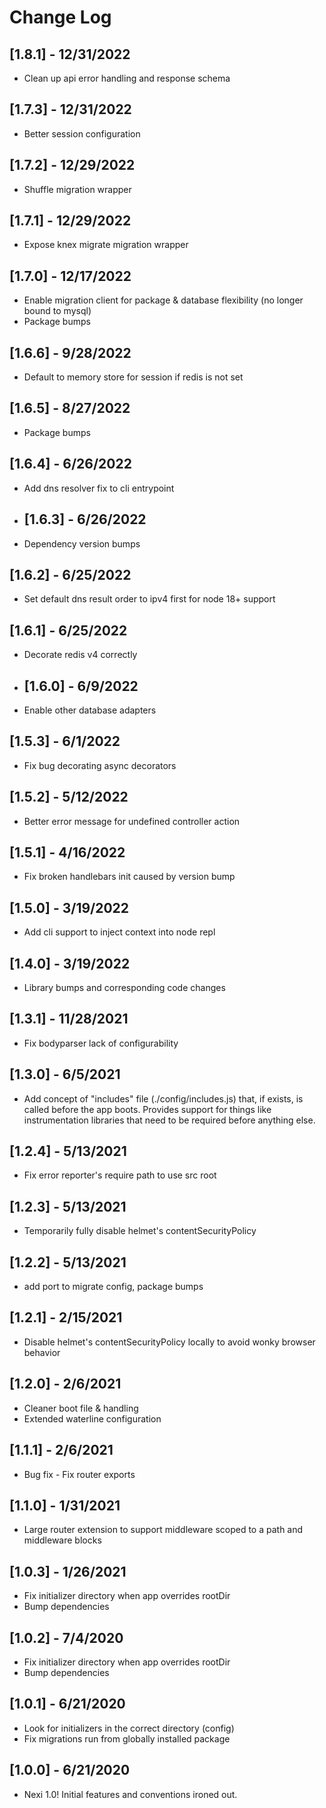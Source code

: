 # Change Log

## [1.8.1] - 12/31/2022
- Clean up api error handling and response schema

## [1.7.3] - 12/31/2022
- Better session configuration

## [1.7.2] - 12/29/2022
- Shuffle migration wrapper

## [1.7.1] - 12/29/2022
- Expose knex migrate migration wrapper

## [1.7.0] - 12/17/2022
- Enable migration client for package & database flexibility (no longer bound to mysql)
- Package bumps

## [1.6.6] - 9/28/2022
- Default to memory store for session if redis is not set

## [1.6.5] - 8/27/2022
- Package bumps

## [1.6.4] - 6/26/2022
- Add dns resolver fix to cli entrypoint

- ## [1.6.3] - 6/26/2022
- Dependency version bumps

## [1.6.2] - 6/25/2022
- Set default dns result order to ipv4 first for node 18+ support

## [1.6.1] - 6/25/2022
- Decorate redis v4 correctly

- ## [1.6.0] - 6/9/2022
- Enable other database adapters

## [1.5.3] - 6/1/2022
- Fix bug decorating async decorators 

## [1.5.2] - 5/12/2022
- Better error message for undefined controller action

## [1.5.1] - 4/16/2022
- Fix broken handlebars init caused by version bump 

## [1.5.0] - 3/19/2022
- Add cli support to inject context into node repl

## [1.4.0] - 3/19/2022
- Library bumps and corresponding code changes

## [1.3.1] - 11/28/2021
- Fix bodyparser lack of configurability 

## [1.3.0] - 6/5/2021
- Add concept of "includes" file (./config/includes.js) that, if exists, is called before the app boots.  Provides support
for things like instrumentation libraries that need to be required before anything else.

## [1.2.4] - 5/13/2021
- Fix error reporter's require path to use src root

## [1.2.3] - 5/13/2021
- Temporarily fully disable helmet's contentSecurityPolicy

## [1.2.2] - 5/13/2021
- add port to migrate config, package bumps

## [1.2.1] - 2/15/2021
- Disable helmet's contentSecurityPolicy locally to avoid wonky browser behavior

## [1.2.0] - 2/6/2021
- Cleaner boot file & handling
- Extended waterline configuration

## [1.1.1] - 2/6/2021
- Bug fix - Fix router exports

## [1.1.0] - 1/31/2021
- Large router extension to support middleware scoped to a path and middleware blocks

## [1.0.3] - 1/26/2021
- Fix initializer directory when app overrides rootDir
- Bump dependencies

## [1.0.2] - 7/4/2020
- Fix initializer directory when app overrides rootDir
- Bump dependencies

## [1.0.1] - 6/21/2020
- Look for initializers in the correct directory (config)
- Fix migrations run from globally installed package

## [1.0.0] - 6/21/2020
- Nexi 1.0!  Initial features and conventions ironed out.
